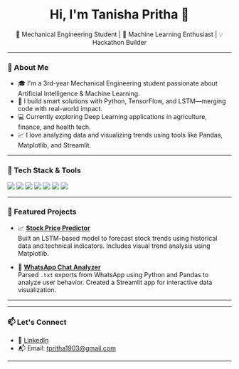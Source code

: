 <h1 align="center">Hi, I'm Tanisha Pritha 👋</h1> 
<p align="center">
🌱 Mechanical Engineering Student | 🤖 Machine Learning Enthusiast | 💡 Hackathon Builder
</p>

---

### 🚀 About Me

- 🎓 I'm a 3rd-year Mechanical Engineering student passionate about Artificial Intelligence & Machine Learning.
- 🤖 I build smart solutions with Python, TensorFlow, and LSTM—merging code with real-world impact.
- 💻 Currently exploring Deep Learning applications in agriculture, finance, and health tech.
- 📈 I love analyzing data and visualizing trends using tools like Pandas, Matplotlib, and Streamlit.

---

### 🔧 Tech Stack & Tools

<p align="left">
  <img src="https://img.shields.io/badge/Python-3776AB?style=flat&logo=python&logoColor=white" />
  <img src="https://img.shields.io/badge/TensorFlow-FF6F00?style=flat&logo=tensorflow&logoColor=white" />
  <img src="https://img.shields.io/badge/Keras-D00000?style=flat&logo=keras&logoColor=white" />
  <img src="https://img.shields.io/badge/Streamlit-FF4B4B?style=flat&logo=streamlit&logoColor=white" />
  <img src="https://img.shields.io/badge/React-20232A?style=flat&logo=react&logoColor=61DAFB" />
  <img src="https://img.shields.io/badge/MySQL-4479A1?style=flat&logo=mysql&logoColor=white" />
  <img src="https://img.shields.io/badge/Google Cloud-4285F4?style=flat&logo=googlecloud&logoColor=white" />
</p>

---

### 📌 Featured Projects

- 📈 [**Stock Price Predictor**](https://github.com/tanishapritha/stock-price-predictor)  
  Built an LSTM-based model to forecast stock trends using historical data and technical indicators. Includes visual trend analysis using Matplotlib.

- 💬 [**WhatsApp Chat Analyzer**](https://github.com/tanishapritha/whatsapp-chat-analyzer-with-sentiment-analysis)  
  Parsed `.txt` exports from WhatsApp using Python and Pandas to analyze user behavior. Created a Streamlit app for interactive data visualization.

---



---

### 📫 Let's Connect

- 💼 [LinkedIn](https://www.linkedin.com/in/tanishapritha)
- 📬 Email: tpritha1903@gmail.com

---

